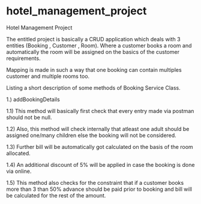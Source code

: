 # hotel_management_project
Hotel Management Project

The entitled project is basically a CRUD application which deals with 3 entities (Booking , Customer , Room). Where a customer books a room and automatically the room will be assigned on the basics of the customer requirements.


Mapping is made in such a way that one booking can contain multiples customer and multiple rooms too.

Listing a short description of some methods of Booking Service Class.

1.) addBookingDetails

  1.1) This method will basically first check that every entry made via postman should not be null.
  
  1.2) Also, this method will check internally that atleast one adult should be assigned one/many children else the booking will not be considered.
  
  1.3) Further bill will be automatically got calculated on the basis of the room allocated.

  1.4) An additional discount of 5% will be applied in case the booking is done via online.
  
  1.5) This method also checks for the constraint that if a customer books more than 3 than 50% advance should be paid prior to booking and bill will be calculated for the rest of the amount.
